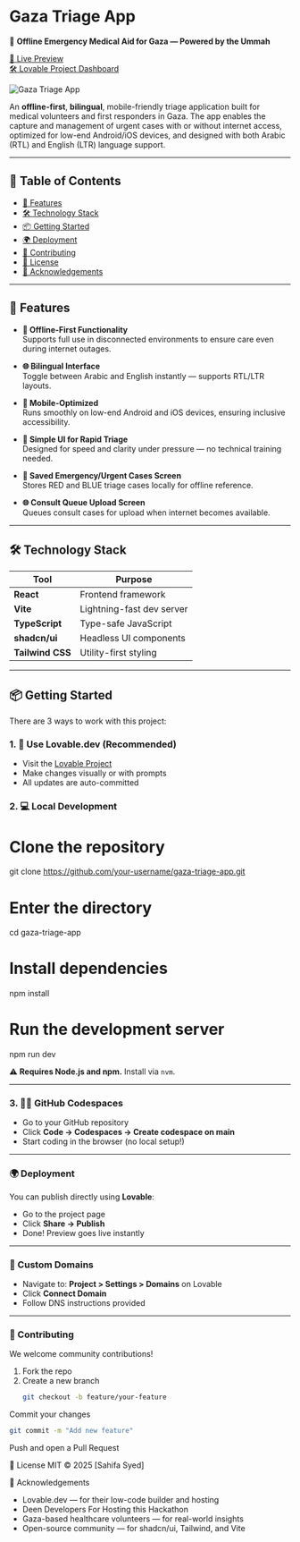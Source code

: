 # Gaza Triage App

🌿 **Offline Emergency Medical Aid for Gaza — Powered by the Ummah**

[🔗 Live Preview](https://preview--gaza-aid-beacon-app.lovable.app/)  
[🛠 Lovable Project Dashboard](https://lovable.dev/projects/ac6a871d-a370-427a-8ecb-8518d9aa237b)

![Gaza Triage App](https://your-image-link-here.com/screenshot.png)

An **offline-first**, **bilingual**, mobile-friendly triage application built for medical volunteers and first responders in Gaza. The app enables the capture and management of urgent cases with or without internet access, optimized for low-end Android/iOS devices, and designed with both Arabic (RTL) and English (LTR) language support.

---

## 🧩 Table of Contents

- [🚀 Features](#-features)  
- [🛠 Technology Stack](#-technology-stack)  
- [📦 Getting Started](#-getting-started)  
- [🌍 Deployment](#-deployment)  
- [🤝 Contributing](#-contributing)  
- [📄 License](#-license)  
- [🙏 Acknowledgements](#-acknowledgements)

---

## 🚀 Features

- **🔌 Offline-First Functionality**  
  Supports full use in disconnected environments to ensure care even during internet outages.

- **🌐 Bilingual Interface**  
  Toggle between Arabic and English instantly — supports RTL/LTR layouts.

- **📱 Mobile-Optimized**  
  Runs smoothly on low-end Android and iOS devices, ensuring inclusive accessibility.

- **🧠 Simple UI for Rapid Triage**  
  Designed for speed and clarity under pressure — no technical training needed.

- **📂 Saved Emergency/Urgent Cases Screen**  
  Stores RED and BLUE triage cases locally for offline reference.

- **🌐 Consult Queue Upload Screen**  
  Queues consult cases for upload when internet becomes available.

---

## 🛠 Technology Stack

| Tool            | Purpose                  |
|-----------------|--------------------------|
| **React**       | Frontend framework        |
| **Vite**        | Lightning-fast dev server |
| **TypeScript**  | Type-safe JavaScript      |
| **shadcn/ui**   | Headless UI components    |
| **Tailwind CSS**| Utility-first styling     |

---

## 📦 Getting Started

There are 3 ways to work with this project:

### 1. 🧪 Use Lovable.dev (Recommended)
- Visit the [Lovable Project](https://lovable.dev/projects/ac6a871d-a370-427a-8ecb-8518d9aa237b)
- Make changes visually or with prompts
- All updates are auto-committed

### 2. 💻 Local Development

# Clone the repository
git clone https://github.com/your-username/gaza-triage-app.git

# Enter the directory
cd gaza-triage-app

# Install dependencies
npm install

# Run the development server
npm run dev

⚠️ **Requires Node.js and npm.** Install via `nvm`.

---

### 3. 🧑‍💻 GitHub Codespaces

- Go to your GitHub repository  
- Click **Code → Codespaces → Create codespace on main**  
- Start coding in the browser (no local setup!)

---

### 🌍 Deployment

You can publish directly using **Lovable**:

- Go to the project page  
- Click **Share → Publish**  
- Done! Preview goes live instantly

---

### 🔗 Custom Domains

- Navigate to: **Project > Settings > Domains** on Lovable  
- Click **Connect Domain**  
- Follow DNS instructions provided

---

### 🤝 Contributing

We welcome community contributions!

1. Fork the repo  
2. Create a new branch  
   ```bash
   git checkout -b feature/your-feature
    ```

Commit your changes

 ```bash
git commit -m "Add new feature"
 ```
Push and open a Pull Request

📄 License
MIT © 2025
[Sahifa Syed]

🙏 Acknowledgements
- Lovable.dev — for their low-code builder and hosting
- Deen Developers For Hosting this Hackathon
- Gaza-based healthcare volunteers — for real-world insights
- Open-source community — for shadcn/ui, Tailwind, and Vite
